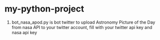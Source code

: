 # my-python-project

1. bot_nasa_apod.py is bot twitter to upload Astronomy Picture of the Day from nasa API to your twitter account,
fill with your twitter api key and nasa api key 